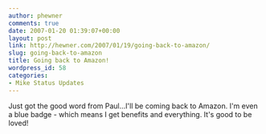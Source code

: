 ```yaml
---
author: phewner
comments: true
date: 2007-01-20 01:39:07+00:00
layout: post
link: http://hewner.com/2007/01/19/going-back-to-amazon/
slug: going-back-to-amazon
title: Going back to Amazon!
wordpress_id: 58
categories:
- Mike Status Updates
---
```


Just got the good word from Paul...I'll be coming back to Amazon.  I'm even a blue badge - which means I get benefits and everything.  It's good to be loved!
